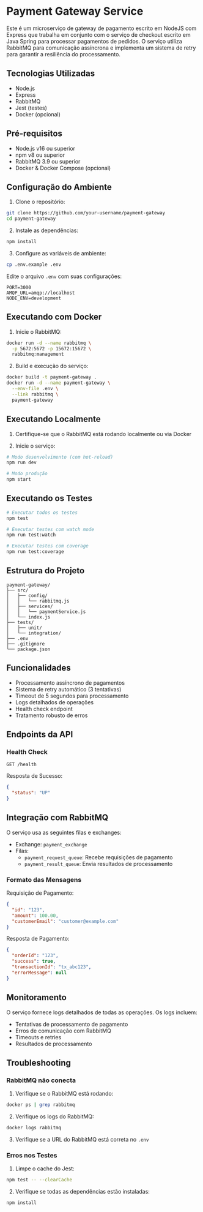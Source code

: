 # Payment Gateway Service

Este é um microserviço de gateway de pagamento escrito em NodeJS com Express que trabalha em conjunto com o serviço de checkout escrito em Java Spring para processar pagamentos de pedidos. O serviço utiliza RabbitMQ para comunicação assíncrona e implementa um sistema de retry para garantir a resiliência do processamento.

## Tecnologias Utilizadas

- Node.js
- Express
- RabbitMQ
- Jest (testes)
- Docker (opcional)

## Pré-requisitos

- Node.js v16 ou superior
- npm v8 ou superior
- RabbitMQ 3.9 ou superior
- Docker & Docker Compose (opcional)

## Configuração do Ambiente

1. Clone o repositório:
```bash
git clone https://github.com/your-username/payment-gateway
cd payment-gateway
```

2. Instale as dependências:
```bash
npm install
```

3. Configure as variáveis de ambiente:
```bash
cp .env.example .env
```

Edite o arquivo `.env` com suas configurações:
```env
PORT=3000
AMQP_URL=amqp://localhost
NODE_ENV=development
```

## Executando com Docker

1. Inicie o RabbitMQ:
```bash
docker run -d --name rabbitmq \
  -p 5672:5672 -p 15672:15672 \
  rabbitmq:management
```

2. Build e execução do serviço:
```bash
docker build -t payment-gateway .
docker run -d --name payment-gateway \
  --env-file .env \
  --link rabbitmq \
  payment-gateway
```

## Executando Localmente

1. Certifique-se que o RabbitMQ está rodando localmente ou via Docker

2. Inicie o serviço:
```bash
# Modo desenvolvimento (com hot-reload)
npm run dev

# Modo produção
npm start
```

## Executando os Testes

```bash
# Executar todos os testes
npm test

# Executar testes com watch mode
npm run test:watch

# Executar testes com coverage
npm run test:coverage
```

## Estrutura do Projeto

```
payment-gateway/
├── src/
│   ├── config/
│   │   └── rabbitmq.js
│   ├── services/
│   │   └── paymentService.js
│   └── index.js
├── tests/
│   ├── unit/
│   └── integration/
├── .env
├── .gitignore
└── package.json
```

## Funcionalidades

- Processamento assíncrono de pagamentos
- Sistema de retry automático (3 tentativas)
- Timeout de 5 segundos para processamento
- Logs detalhados de operações
- Health check endpoint
- Tratamento robusto de erros

## Endpoints da API

### Health Check
```http
GET /health
```

Resposta de Sucesso:
```json
{
  "status": "UP"
}
```

## Integração com RabbitMQ

O serviço usa as seguintes filas e exchanges:

- Exchange: `payment_exchange`
- Filas:
  - `payment_request_queue`: Recebe requisições de pagamento
  - `payment_result_queue`: Envia resultados de processamento

### Formato das Mensagens

Requisição de Pagamento:
```json
{
  "id": "123",
  "amount": 100.00,
  "customerEmail": "customer@example.com"
}
```

Resposta de Pagamento:
```json
{
  "orderId": "123",
  "success": true,
  "transactionId": "tx_abc123",
  "errorMessage": null
}
```

## Monitoramento

O serviço fornece logs detalhados de todas as operações. Os logs incluem:
- Tentativas de processamento de pagamento
- Erros de comunicação com RabbitMQ
- Timeouts e retries
- Resultados de processamento

## Troubleshooting

### RabbitMQ não conecta
1. Verifique se o RabbitMQ está rodando:
```bash
docker ps | grep rabbitmq
```

2. Verifique os logs do RabbitMQ:
```bash
docker logs rabbitmq
```

3. Verifique se a URL do RabbitMQ está correta no `.env`

### Erros nos Testes
1. Limpe o cache do Jest:
```bash
npm test -- --clearCache
```

2. Verifique se todas as dependências estão instaladas:
```bash
npm install
```